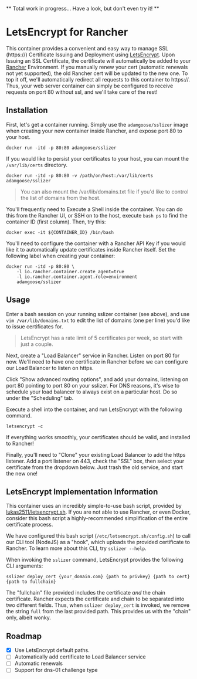 ** Total work in progress... Have a look, but don't even try it! **

# LetsEncrypt for Rancher

This container provides a convenient and easy way to manage SSL (https://) Certificate Issuing and Deployment using [LetsEncrypt](https://letsencrypt.org/). Upon Issuing an SSL Certificate, the certificate will automatically be added to your [Rancher](http://rancher.com) Environment. If you manually renew your cert (automatic renewals not yet supported), the old Rancher cert will be updated to the new one. To top it off, we'll automatically redirect all requests to this container to https://. Thus, your web server container can simply be configured to receive requests on port 80 without ssl, and we'll take care of the rest!

## Installation

First, let's get a container running. Simply use the `adamgoose/sslizer` image when creating your new container inside Rancher, and expose port 80 to your host.

    docker run -itd -p 80:80 adamgoose/sslizer

If you would like to persist your certificates to your host, you can mount the `/var/lib/certs` directory.

    docker run -itd -p 80:80 -v /path/on/host:/var/lib/certs adamgoose/sslizer

> You can also mount the /var/lib/domains.txt file if you'd like to control the list of domains from the host.

You'll frequently need to Execute a Shell inside the container. You can do this from the Rancher UI, or SSH on to the host, execute `bash ps` to find the container ID (first column). Then, try this:

    docker exec -it ${CONTAINER_ID} /bin/bash

You'll need to configure the container with a Rancher API Key if you would like it to automatically update certificates inside Rancher itself. Set the following label when creating your container:

    docker run -itd -p 80:80 \
        -l io.rancher.container.create_agent=true
        -l io.rancher.container.agent.role=environment
        adamgoose/sslizer

## Usage

Enter a bash session on your running sslizer container (see above), and use `vim /var/lib/domains.txt` to edit the list of domains (one per line) you'd like to issue certificates for.

> LetsEncrypt has a rate limit of 5 certificates per week, so start with just a couple.

Next, create a "Load Balancer" service in Rancher. Listen on port 80 for now. We'll need to have one certificate in Rancher before we can configure our Load Balancer to listen on https.

Click "Show advanced routing options", and add your domains, listening on port 80 pointing to port 80 on your sslizer. For DNS reasons, it's wise to schedule your load balancer to always exist on a particular host. Do so under the "Scheduling" tab.

Execute a shell into the container, and run LetsEncrypt with the following command.

    letsencrypt -c

If everything works smoothly, your certificates should be valid, and installed to Rancher!    

Finally, you'll need to "Clone" your existing Load Balancer to add the https listener. Add a port listener on 443, check the "SSL" box, then select your certificate from the dropdown below. Just trash the old service, and start the new one!

## LetsEncrypt Implementation Information

This container uses an incredibly simple-to-use bash script, provided by [lukas2511/letsencrypt.sh](https://github.com/lukas2511/letsencrypt.sh). If you are not able to use Rancher, or even Docker, consider this bash script a highly-recommended simplification of the entire certificate process.

We have configured this bash script (`/etc/letsencrypt.sh/config.sh`) to call our CLI tool (NodeJS) as a "hook", which uploads the provided certificate to Rancher. To learn more about this CLI, try `sslizer --help`.

When invoking the `sslizer` command, LetsEncrypt provides the following CLI arguments:

    sslizer deploy_cert {your_domain.com} {path to privkey} {path to cert} {path to fullchain}

The "fullchain" file provided includes the certificate *and* the chain certificate. Rancher expects the certificate and chain to be separated into two different fields. Thus, when `sslizer deploy_cert` is invoked, we remove the string `full` from the last provided path. This provides us with the "chain" only, albeit wonky.

## Roadmap

- [x] Use LetsEncrypt default paths.
- [ ] Automatically add certificate to Load Balancer service
- [ ] Automatic renewals
- [ ] Support for dns-01 challenge type
